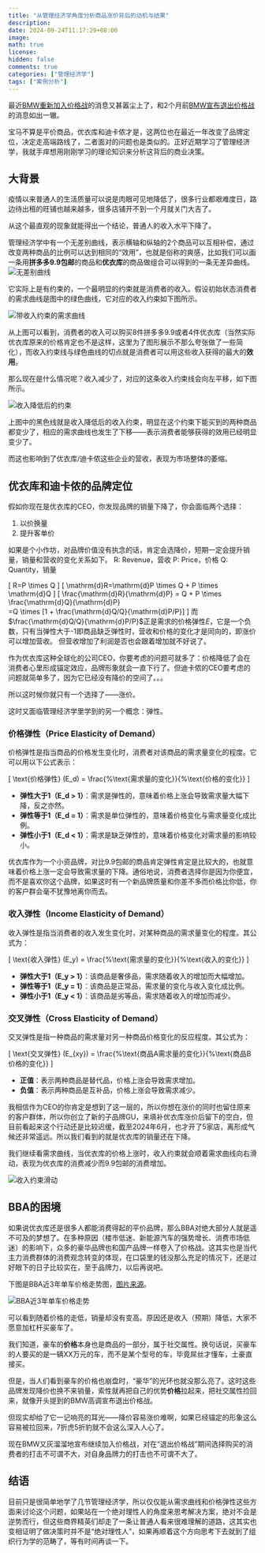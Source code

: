 ```yaml
---
title: "从管理经济学角度分析商品涨价背后的动机与结果"
description: 
date: 2024-09-24T11:17:29+08:00
image: 
math: true
license: 
hidden: false
comments: true
categories: ["管理经济学"]
tags: ["案例分析"]
---
```


最近[BMW重新加入价格战](https://www.sohu.com/a/810990772_183083)的消息又甚嚣尘上了，和2个月前[BMW宣布退出价格战](https://wallstreetcn.com/articles/3719823)的消息如出一辙。

宝马不算是平价商品，优衣库和迪卡侬才是，这两位也在最近一年改变了品牌定位，决定走高端路线了，二者面对的问题也是类似的。正好近期学习了管理经济学，我就手痒想用刚刚学习的理论知识来分析这背后的商业决策。

## 大背景

疫情以来普通人的生活质量可以说是肉眼可见地降低了，很多行业都艰难度日，路边待出租的旺铺也越来越多，很多店铺开不到一个月就关门大吉了。

从这个最直观的现象就能得出一个结论，普通人的收入水平下降了。

管理经济学中有一个无差别曲线，表示横轴和纵轴的2个商品可以互相补偿，通过改变两种商品的比例可以达到相同的“效用”，也就是俗称的爽感，比如我们可以画一条用**拼多多9.9包邮**的商品和**优衣库**的商品做组合可以得到的一条无差异曲线。
![无差别曲线](/images/2024-09-24-18-37-21.png)

它实际上是有约束的，一个最明显的约束就是消费者的收入。假设初始状态消费者的需求曲线是图中的绿色曲线，它对应的收入约束如下图所示。

![带收入约束的需求曲线](/images/2024-09-24-18-37-51.png)

从上图可以看到，消费者的收入可以购买8件拼多多9.9或者4件优衣库（当然实际优衣库原来的价格肯定也不是这样，这里为了图形展示不那么夸张做了一些简化），而收入约束线与绿色曲线的切点就是消费者可以用这些收入获得的最大的**效用**。

那么现在是什么情况呢？收入减少了，对应的这条收入约束线会向左平移，如下图所示。

![收入降低后的约束](/images/2024-09-24-18-40-25.png)

上图中的黑色线就是收入降低后的收入约束，明显在这个约束下能买到的两种商品都变少了，相应的需求曲线也发生了下移——表示消费者能够获得的效用已经明显变少了。

而这也影响到了优衣库/迪卡侬这些企业的营收，表现为市场整体的萎缩。

## 优衣库和迪卡侬的品牌定位

假如你现在是优衣库的CEO，你发现品牌的销量下降了，你会面临两个选择：

1. 以价换量
2. 提升客单价

如果是个小作坊，对品牌价值没有执念的话，肯定会选降价，短期一定会提升销量，销量和营收的变化关系如下。
R: Revenue，营收
P: Price，价格
Q: Quantity，销量

\[
R=P \times Q
\]
\[
\mathrm{d}R=\mathrm{d}P \times Q + P \times \mathrm{d}Q
\]
\[
\frac{\mathrm{d}R}{\mathrm{d}P} = Q + P \times \frac{\mathrm{d}Q}{\mathrm{d}P} \
=Q \times [1 + \frac{\mathrm{d}Q/Q}{\mathrm{d}P/P}]
\]
而$\frac{\mathrm{d}Q/Q}{\mathrm{d}P/P}$正是需求的价格弹性$E$，它是一个负数，只有当弹性大于-1即商品缺乏弹性时，营收和价格的变化才是同向的，即涨价可以增加营收。 但营收增加了利润是否也会跟着增加就不好说了。

作为优衣库这种全球化的公司CEO，你要考虑的问题可就多了：价格降低了会在消费者心里形成锚定效应，品牌形象就会一直下行了。但迪卡侬的CEO要考虑的问题就简单多了，因为它已经没有降价的空间了。。。

所以这时候你就只有一个选择了——涨价。

这时又面临管理经济学里学到的另一个概念：弹性。

### 价格弹性（Price Elasticity of Demand）

价格弹性是指当商品的价格发生变化时，消费者对该商品的需求量变化的程度。它可以用以下公式表示：

\[
\text{价格弹性} (E_d) = \frac{\%\text{需求量的变化}}{\%\text{价格的变化}}
\]

- **弹性大于1（E_d > 1）**：需求是弹性的，意味着价格上涨会导致需求量大幅下降，反之亦然。
- **弹性等于1（E_d = 1）**：需求是单位弹性的，意味着价格变化与需求量变化成比例。
- **弹性小于1（E_d < 1）**：需求是缺乏弹性的，意味着价格变化对需求量的影响较小。

优衣库作为一个小资品牌，对比9.9包邮的商品肯定弹性肯定是比较大的，也就意味着价格上涨一定会导致需求量的下降。通俗地说，消费者选择你是因为你便宜，而不是喜欢你这个品牌，如果这时有一个新品牌质量和你差不多而价格比你低，你的客户群会毫不犹豫地离你而去。

### 收入弹性（Income Elasticity of Demand）

收入弹性是指当消费者的收入发生变化时，对某种商品的需求量变化的程度。其公式为：

\[
\text{收入弹性} (E_y) = \frac{\%\text{需求量的变化}}{\%\text{收入的变化}}
\]

- **弹性大于1（E_y > 1）**：该商品是奢侈品，需求随着收入的增加而大幅增加。
- **弹性等于1（E_y = 1）**：该商品是正常品，需求量的变化与收入变化成比例。
- **弹性小于1（E_y < 1）**：该商品是劣等品，需求随着收入的增加而减少。

### 交叉弹性（Cross Elasticity of Demand）

交叉弹性是指一种商品的需求量对另一种商品价格变化的反应程度。其公式为：

\[
\text{交叉弹性} (E_{xy}) = \frac{\%\text{商品A需求量的变化}}{\%\text{商品B价格的变化}}
\]

- **正值**：表示两种商品是替代品，价格上涨会导致需求增加。
- **负值**：表示两种商品是互补品，价格上涨会导致需求减少。

我相信作为CEO的你肯定是想到了这一层的，所以你想在涨价的同时也留住原来的客户群体，所以你创立了新的子品牌GU，来填补优衣库涨价后留下的空白，但目前看起来这个行动还是比较迟缓，截至2024年6月，也才开了5家店，离形成气候还非常遥远。所以我们看到的就是优衣库的销量还在下降。

我们继续看需求曲线，当优衣库的价格上涨时，收入约束就会顺着需求曲线向右滑动，表现为优衣库的消费减少而9.9包邮的消费增加。

![收入约束滑动](/images/2024-09-24-19-21-40.png)

## BBA的困境

如果说优衣库还是很多人都能消费得起的平价品牌，那么BBA对绝大部分人就是遥不可及的梦想了。在多种原因（楼市低迷、新能源汽车的强势增长、消费市场低迷）的影响下，众多的豪华品牌也和国产品牌一样卷入了价格战。这其实也是当代主力消费群体的消费观念转变的体现，在口袋里的钱没那么充足的情况下，还是过好眼下的日子比较实在，至于品牌力，以后再说吧。

下图是BBA近3年单车价格走势图，[图片来源](https://www.21jingji.com/article/20240715/herald/f1cb2b5c76324dc78254dd7c5ff8521e.html)。

![BBA近3年单车价格走势](/images/2024-09-24-19-07-05.png)

可以看到随着价格的走低，销量却没有变高。原因还是收入（预期）降低，大家不愿意加杠杆买豪车了。

我们知道，豪车的**价格**本身也是商品的一部分，属于社交属性。换句话说，买豪车的人要买的是一辆XX万元的车，而不是某个型号的车，毕竟屌丝才懂车，土豪直接买。

但是，当人们看到豪车的价格也崩盘时，“豪华”的光环也就没那么亮了。这时这些品牌发现降价也换不来销量，索性就再把自己的优势**价格**拉起来，把社交属性捡回来，就像开头提到的BMW高调宣布退出价格战。

但现实却给了它一记响亮的耳光——降价容易涨价难啊，如果已经锚定的形象这么容易被拉回来，7折虎5折豹就不会这么深入人心了。

现在BMW又灰溜溜地宣布继续加入价格战，对在“退出价格战”期间选择购买的消费者的打击不可谓不大，对自身品牌力的打击也不可谓不大了。

## 结语

目前只是很简单地学了几节管理经济学，所以仅仅能从需求曲线和价格弹性这些方面来讨论这个问题，如果站在一个绝对理性人的角度来思考解决方案，绝对不会是逆势而行，但这些商界精英们却走了一条让普通人看来很难理解的道路，这其实也变相证明了做决策时并不是“绝对理性人”，如果再顺着这个方向思考下去就到了组织行为学的范畴了，等有时间再谈一下。
